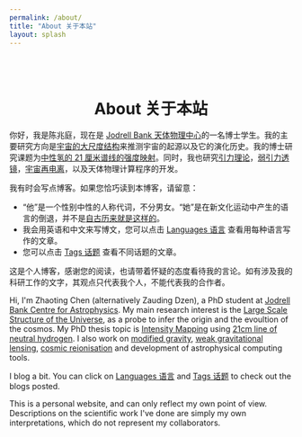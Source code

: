 ```yaml
---
permalink: /about/
title: "About 关于本站"
layout: splash
---
```


<br/><br/>

<center> <h1>About 关于本站</h1> </center>

你好，我是陈兆庭，现在是 [Jodrell Bank 天体物理中心](https://baike.baidu.com/item/%E5%8D%93%E7%91%9E%E5%B0%94%E6%B2%B3%E5%B2%B8%E5%A4%A9%E6%96%87%E5%8F%B0)的一名博士学生。我的主要研究方向是[宇宙的大尺度结构](https://baike.baidu.com/item/%E5%AE%87%E5%AE%99%E5%A4%A7%E5%B0%BA%E5%BA%A6%E7%BB%93%E6%9E%84)来推测宇宙的起源以及它的演化历史。我的博士研究课题为[中性氢的 21 厘米谱线的强度映射](https://baike.baidu.com/item/%E4%B8%AD%E6%80%A7%E6%B0%A221%E5%8E%98%E7%B1%B3%E8%B0%B1%E7%BA%BF)。同时，我也研究[引力理论](https://baike.baidu.com/item/%E5%BC%95%E5%8A%9B%E7%90%86%E8%AE%BA)，[弱引力透镜](https://baike.baidu.com/item/%E5%BC%B1%E5%BC%95%E5%8A%9B%E9%80%8F%E9%95%9C)，[宇宙再电离](https://baike.baidu.com/item/%E5%86%8D%E7%94%B5%E7%A6%BB)，以及天体物理计算程序的开发。

我有时会写点博客。如果您恰巧读到本博客，请留意：

- “他”是一个性别中性的人称代词，不分男女。“她”是在新文化运动中产生的语言的倒退，并不是[自古历来就是这样的](https://baike.baidu.com/item/%E5%A5%B9/16116)。
- 我会用英语和中文来写博文，您可以点击 [Languages 语言](../../categories) 查看用每种语言写作的文章。
- 您可以点击 [Tags 话题](../../tags) 查看不同话题的文章。

这是个人博客，感谢您的阅读，也请带着怀疑的态度看待我的言论。如有涉及我的科研工作的文字，其观点只代表我个人，不能代表我的合作者。

Hi, I'm Zhaoting Chen (alternatively Zauding Dzen), a PhD student at [Jodrell Bank Centre for Astrophysics](https://en.wikipedia.org/wiki/Jodrell_Bank_Centre_for_Astrophysics). My main research interest is the [Large Scale Structure of the Universe](https://en.wikipedia.org/wiki/Observable_universe#Large-scale_structure), as a probe to infer the origin and the evoultion of the cosmos. My PhD thesis topic is [Intensity Mapping](https://en.wikipedia.org/wiki/Intensity_mapping) using [21cm line of neutral hydrogen](https://en.wikipedia.org/wiki/Hydrogen_line). I also work on [modified gravity](https://en.wikipedia.org/wiki/Alternatives_to_general_relativity), [weak gravitational lensing](https://en.wikipedia.org/wiki/Weak_gravitational_lensing), [cosmic reionisation](https://en.wikipedia.org/wiki/Reionization) and development of astrophysical computing tools.

I blog a bit. You can click on [Languages 语言](../../categories) and [Tags 话题](../../tags) to check out the blogs posted.

This is a personal website, and can only reflect my own point of view. Descriptions on the scientific work I've done are simply my own interpretations, which do not represent my collaborators.
